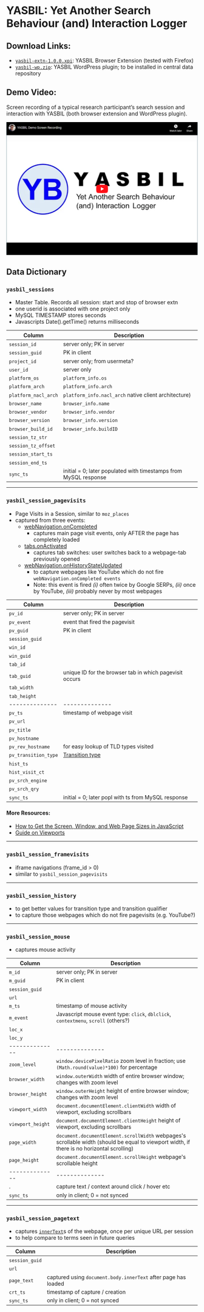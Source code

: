 # YASBIL: Yet Another Search Behaviour (and) Interaction Logger

## Download Links:
* [`yasbil-extn-1.0.0.xpi`](https://github.com/yasbil/yasbil/raw/main/yasbil-extn-1.0.0.xpi): YASBIL Browser Extension (tested with Firefox)
* [`yasbil-wp.zip`](https://github.com/yasbil/yasbil/raw/main/yasbil-wp.zip): YASBIL WordPress plugin; to be installed in central data repository




## Demo Video:
Screen recording of a typical research participant’s search session and
interaction with YASBIL (both browser extension and WordPress plugin).

[![YouTube Video: YASBIL Demo Screen Recording](./resources/yasbil-youtube-thumbnail.png)](http://www.youtube.com/watch?v=-sxQ2Xh_EPo "YASBIL Demo Screen Recording")


## Data Dictionary


### `yasbil_sessions`

- Master Table.  Records all session: start and stop of browser extn
- one userid is associated with one project only
- MySQL TIMESTAMP stores seconds
- Javascripts Date().getTime() returns milliseconds

| **Column** | **Description** |
| ----------- | ----------- |
| `session_id` | server only; PK in server |
| `session_guid` | PK in client |
|`project_id`  | server only; from usermeta? |
|`user_id`  | server only |
|`platform_os`| `platform_info.os`|
|`platform_arch`| `platform_info.arch`|
|`platform_nacl_arch`| `platform_info.nacl_arch` native client architecture)|
|`browser_name`| `browser_info.name`|
|`browser_vendor`| `browser_info.vendor`|
|`browser_version`| `browser_info.version`|
|`browser_build_id`| `browser_info.buildID`|
|`session_tz_str` | |
|`session_tz_offset` | |
|`session_start_ts` | |
|`session_end_ts` | |
|`sync_ts` | initial = 0; later populated with timestamps from MySQL response |

 

 ----------------
 
### `yasbil_session_pagevisits`

- Page Visits in a Session, similar to `moz_places`
- captured from three events:
    - [webNavigation.onCompleted](https://developer.mozilla.org/en-US/docs/Mozilla/Add-ons/WebExtensions/API/webNavigation/onCompleted)
        - captures main page visit events, only AFTER the page has completely loaded
    - [tabs.onActivated](https://developer.mozilla.org/en-US/docs/Mozilla/Add-ons/WebExtensions/API/tabs/onActivated)
        - captures tab switches: user switches back to a webpage-tab previously opened
    - [webNavigation.onHistoryStateUpdated](https://developer.mozilla.org/en-US/docs/Mozilla/Add-ons/WebExtensions/API/webNavigation/onHistoryStateUpdated)
        - to capture webpages like YouTube which do not fire `webNavigation.onCompleted events`
        - Note: this event is fired _(i)_ often twice by Google SERPs, _(ii)_ once by YouTube, _(iii)_ probably never by most webpages 

 
| **Column** | **Description** |
| ----------- | ----------- |
|`pv_id`|server only; PK in server|
|`pv_event`| event that fired the pagevisit |
|`pv_guid`| PK in client|
|`session_guid`||
|`win_id`||
|`win_guid`||
|`tab_id`||
|`tab_guid`|unique ID for the browser tab in which pagevisit occurs|
|`tab_width`||
|`tab_height`||
|--------------|--------------|
|`pv_ts`|timestamp of webpage visit|
|`pv_url`||
|`pv_title`||
|`pv_hostname`||
|`pv_rev_hostname`| for easy lookup of TLD types visited|
|`pv_transition_type`| [Transition type](https://developer.mozilla.org/en-US/docs/Mozilla/Add-ons/WebExtensions/API/history/TransitionType)|
|`hist_ts`||
|`hist_visit_ct`||
|`pv_srch_engine`||
|`pv_srch_qry`||
|`sync_ts`| initial = 0; later popl with ts from MySQL response|


#### More Resources:
- [How to Get the Screen, Window, and Web Page Sizes in JavaScript](https://dmitripavlutin.com/screen-window-page-sizes/)
- [Guide on Viewports](https://www.quirksmode.org/mobile/viewports.html)



----------------
 
### `yasbil_session_framevisits` 
- iframe navigations (frame_id > 0)
- similar to `yasbil_session_pagevisits`
 


 ----------------
 
### `yasbil_session_history`
 - to get better values for transition type and transition qualifier
 - to capture those webpages which do not fire pagevisits (e.g. YouTube?)


 






----------------
 
### `yasbil_session_mouse`
- captures mouse activity 
 
| **Column** | **Description** |
| ----------- | ----------- |
|`m_id`|server only; PK in server|
|`m_guid`|PK in client|
|`session_guid`||
|`url`||
|`m_ts`|timestamp of mouse activity|
|`m_event`|Javascript mouse event type: `click`, `dblclick`,  `contextmenu`, `scroll` (others?)|
|`loc_x`||
|`loc_y`||
|--------------|--------------|
|`zoom_level`| `window.devicePixelRatio` zoom level in fraction; use `(Math.round(value)*100)` for percentage|
|`browser_width`| `window.outerWidth` width of entire browser window; changes with zoom level|
|`browser_height`| `window.outerHeight` height of entire browser window;  changes with zoom level|
|`viewport_width`| `document.documentElement.clientWidth` width of viewport, excluding scrollbars|
|`viewport_height`| `document.documentElement.clientHeight` height of viewport, excluding scrollbars|
|`page_width`| `document.documentElement.scrollWidth` webpages's scrollable width (should be equal to viewport width, if there is no horizontal scrolling)|
|`page_height`| `document.documentElement.scrollHeight` webpage's scrollable height|
|--------------|--------------|
|.|capture text / context around click / hover etc|
| `sync_ts`| only in client; 0 = not synced|


----------------
 
### `yasbil_session_pagetext`
- captures [`innerText`](https://developer.mozilla.org/en-US/docs/Web/API/HTMLElement/innerText)s of the webpage, once per unique URL per session
- to help compare to terms seen in future queries

| **Column** | **Description** |
| ----------- | ----------- |
|`session_guid`||
|`url`||
|`page_text`|captured using `document.body.innerText` after page has loaded |
|`crt_ts`|timestamp of capture / creation|
| `sync_ts`| only in client; 0 = not synced|
